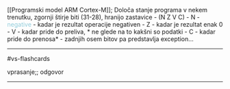 [[Programski model ARM Cortex-M]];
Določa stanje programa v nekem trenutku, zgornji štirje biti (31-28), hranijo zastavice - (N Z V C)
	- N - <font color="#92cddc">negative</font> - kadar je rezultat operacije negativen
	- Z - kadar je rezultat enak 0
	- V - kadar pride do preliva, * ne glede na to kakšni so podatki
	- C - kadar pride do prenosa*
	- zadnjih osem bitov pa predstavlja exception...


---

#vs-flashcards 

vprasanje;; odgovor

---
